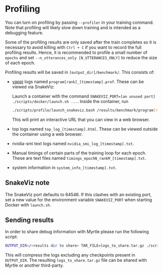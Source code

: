 # Profiling

You can turn on profiling by passing `--profiler` in your training command. Note that profiling will likely slow down training and is intended as a debugging feature.

Some of the profiling results are only saved after the train completes so it is necessary to avoid killing with `Ctrl + C` if you want to record the full profiling results. Hence, it is recommended to profile a small number of `epochs` and set `--n_utterances_only [N_UTTERANCES_ONLY]` to reduce the size of each epoch.

Profiling results will be saved in `[output_dir]/benchmark/`. This consists of:

* [yappi](https://github.com/sumerc/yappi/tree/master) logs named `program[rank]_[timestamp].prof`. These can be viewed via SnakeViz:

    Launch a container with the command `SNAKEVIZ_PORT=[an unused port] ./scripts/docker/launch.sh ...`. Inside the container, run

    ```sh
    ./scripts/profile/launch_snakeviz.bash /results/benchmark/program[rank]_[timestamp].prof
    ```

    This will print an interactive URL that you can view in a web browser.
* top logs named `top_log_[timestamp].html`. These can be viewed outside the container using a web browser.
* nvidia-smi text logs named `nvidia_smi_log_[timestamp].txt`.
* Manual timings of certain parts of the training loop for each epoch. These are text files named `timings_epochN_rankM_[timestamp].txt`.
* system information in `system_info_[timestamp].txt`.

## SnakeViz note

The SnakeViz port defaults to 64546. If this clashes with an existing port, set a new value for the environment variable `SNAKEVIZ_PORT` when starting Docker with `launch.sh`.

## Sending results

In order to share debug information with Myrtle please run the following script:

```sh
OUTPUT_DIR=/<results dir to share> TAR_FILE=logs_to_share.tar.gz ./scripts/tar_logs_exclude_ckpts.bash
```

This will compress the logs excluding any checkpoints present in `OUTPUT_DIR`. The resulting `logs_to_share.tar.gz` file can be shared with Myrtle or another third-party.
